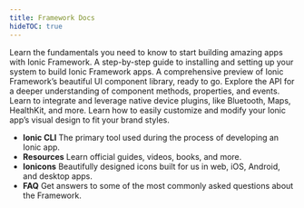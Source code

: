 ```yaml
---
title: Framework Docs
hideTOC: true
---
```


<div class="cards">
  <card-link title="Introduction"
             hasIcon="true"
             url="/docs/intro">
    Learn the fundamentals you need to know to start building amazing apps with
    Ionic Framework.
  </card-link>
  <card-link title="Installation"
             hasIcon="true"
             url="/docs/getting-started/installation">
    A step-by-step guide to installing and setting up your system to build Ionic
    Framework apps.
  </card-link>
  <card-link title="UI Components"
             hasIcon="true"
             url="/docs/components">
    A comprehensive preview of Ionic Framework’s beautiful UI component library,
    ready to go.
  </card-link>
  <card-link title="API Reference"
             hasIcon="true"
             url="/docs/api/intro">
    Explore the API for a deeper understanding of component methods, properties, and events.
  </card-link>
  <card-link title="Native APIs"
             hasIcon="true"
             url="/docs/native">
    Learn to integrate and leverage native device plugins, like Bluetooth, Maps,
    HealthKit, and more.
  </card-link>
  <card-link title="Theming"
             hasIcon="true"
             url="/docs/theming/basics">
    Learn how to easily customize and modify your Ionic app’s visual design to
    fit your brand styles.
  </card-link>
</div>

<ul class="others">
  <li class="cli">
    <stencil-route-link url="/docs/cli">
      <strong>Ionic CLI</strong>
      <span>
        The primary tool used during the process of developing an Ionic app.
      </span>
    </stencil-route-link>
  </li>
  <li class="resources">
    <stencil-route-link url="/docs/resources">
      <strong>Resources</strong>
      <span>Learn official guides, videos, books, and more.</span>
    </stencil-route-link>
  </li>
  <li class="_ionicons">
    <stencil-route-link url="/docs/ionicons">
      <strong>Ionicons</strong>
      <span>
        Beautifully designed icons built for us in web, iOS, Android, and
        desktop apps.
      </span>
    </stencil-route-link>
  </li>
  <li class="faq">
    <stencil-route-link url="/docs/faq">
      <strong>FAQ</strong>
      <span>
        Get answers to some of the most commonly asked questions about the
        Framework.
      </span>
    </stencil-route-link>
  </li>
</ul>
